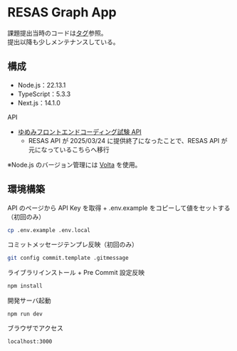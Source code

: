 # RESAS Graph App

課題提出当時のコードは[タグ](https://github.com/h-yoshikawa44/resas-graph-app/releases/tag/submitted_for_examination)参照。  
提出以降も少しメンテナンスしている。

## 構成

- Node.js：22.13.1
- TypeScript：5.3.3
- Next.js：14.1.0

API

- [ゆめみフロントエンドコーディング試験 API](https://yumemi-frontend-engineer-codecheck-api.vercel.app/api-doc)
  - RESAS API が 2025/03/24 に提供終了になったことで、RESAS API が元になっているこちらへ移行

※Node.js のバージョン管理には [Volta](https://volta.sh/) を使用。

## 環境構築

API のページから API Key を取得 + .env.example をコピーして値をセットする（初回のみ）

```bash
cp .env.example .env.local
```

コミットメッセージテンプレ反映（初回のみ）

```bash
git config commit.template .gitmessage
```

ライブラリインストール + Pre Commit 設定反映

```bash
npm install
```

開発サーバ起動

```
npm run dev
```

ブラウザでアクセス

```
localhost:3000
```
